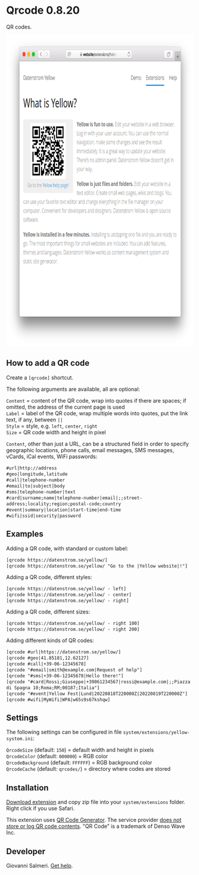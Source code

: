 Qrcode 0.8.20
=============
QR codes.

<p align="center"><img src="qrcode-screenshot.png?raw=true" width="795" height="836" alt="Screenshot"></p>

## How to add a QR code

Create a `[qrcode]` shortcut.

The following arguments are available, all are optional:
 
`Content` = content of the QR code, wrap into quotes if there are spaces; if omitted, the address of the current page is used  
`Label` = label of the QR code, wrap multiple words into quotes, put the link text, if any, between `||`  
`Style` = style, e.g. `left`, `center`, `right`  
`Size` = QR code width and height in pixel  

`Content`, other than just a URL, can be a structured field in order to specify geographic locations, phone calls, email messages, SMS messages, vCards, iCal events, WiFi passwords:

    #url|http://address
    #geo|longitude,latitude
    #call|telephone-number
    #email|to|subject|body
    #sms|telephone-number|text
    #card|surname;name|telephone-number|email|;;street-address;locality;region;postal-code;country
    #event|summary|location|start-time|end-time
    #wifi|ssid|security|password

## Examples

Adding a QR code, with standard or custom label:

    [qrcode https://datenstrom.se/yellow/]
    [qrcode https://datenstrom.se/yellow/ "Go to the |Yellow website|!"]

Adding a QR code, different styles:

    [qrcode https://datenstrom.se/yellow/ - left]
    [qrcode https://datenstrom.se/yellow/ - center]
    [qrcode https://datenstrom.se/yellow/ - right]

Adding a QR code, different sizes:

    [qrcode https://datenstrom.se/yellow/ - right 100]
    [qrcode https://datenstrom.se/yellow/ - right 200]

Adding different kinds of QR codes:

    [qrcode #url|https://datenstrom.se/yellow/]
    [qrcode #geo|41.85181,12.62127]
    [qrcode #call|+39-06-12345678]
    [qrcode "#email|smith@example.com|Request of help"]
    [qrcode "#sms|+39-06-12345678|Hello there!"]
    [qrcode "#card|Rossi;Giuseppe|+39061234567|rossi@example.com|;;Piazza di Spagna 10;Roma;RM;00187;Italia"]
    [qrcode "#event|Yellow Fest|Lund|20220818T220000Z|20220819T220000Z"]
    [qrcode #wifi|MyWifi|WPA|w65s9s67kshqw]

## Settings

The following settings can be configured in file `system/extensions/yellow-system.ini`:

`QrcodeSize` (default: `150`) = default width and height in pixels  
`QrcodeColor` (default: `000000`) = RGB color  
`QrcodeBackground` (default: `FFFFFF`) = RGB background color  
`QrcodeCache` (default: `qrcodes/`) = directory where codes are stored  

## Installation

[Download extension](https://github.com/GiovanniSalmeri/yellow-qrcode/archive/master.zip) and copy zip file into your `system/extensions` folder. Right click if you use Safari.

This extension uses [QR Code Generator](https://goqr.me/api/). The service provider [does not store or log QR code contents](https://goqr.me/privacy-safety-security/). "QR Code" is a trademark of Denso Wave Inc.

## Developer

Giovanni Salmeri. [Get help](https://github.com/GiovanniSalmeri/yellow-qrcode/issues).
